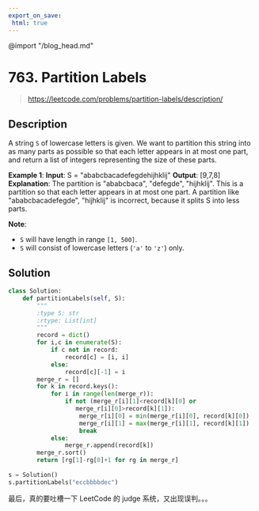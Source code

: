 ```yaml
---
export_on_save:
 html: true
---
```


@import "/blog_head.md"

# 763. Partition Labels

> <https://leetcode.com/problems/partition-labels/description/>

## Description

A string `S` of lowercase letters is given. We want to partition this string into as many parts as possible so that each letter appears in at most one part, and return a list of integers representing the size of these parts.

**Example 1**:
**Input**: S = "ababcbacadefegdehijhklij"
**Output**: [9,7,8]
**Explanation**:
The partition is "ababcbaca", "defegde", "hijhklij".
This is a partition so that each letter appears in at most one part.
A partition like "ababcbacadefegde", "hijhklij" is incorrect, because it splits S into less parts.

**Note**:

- `S` will have length in range `[1, 500]`.
- `S` will consist of lowercase letters (`'a'` to `'z'`) only.

## Solution

```python
class Solution:
    def partitionLabels(self, S):
        """
        :type S: str
        :rtype: List[int]
        """
        record = dict()
        for i,c in enumerate(S):
            if c not in record:
                record[c] = [i, i]
            else:
                record[c][-1] = i
        merge_r = []
        for k in record.keys():
            for i in range(len(merge_r)):
                if not (merge_r[i][1]<record[k][0] or
                   merge_r[i][0]>record[k][1]):
                    merge_r[i][0] = min(merge_r[i][0], record[k][0])
                    merge_r[i][1] = max(merge_r[i][1], record[k][1])
                    break
            else:
                merge_r.append(record[k])
        merge_r.sort()
        return [rg[1]-rg[0]+1 for rg in merge_r]
    
s = Solution()
s.partitionLabels("eccbbbbdec")
```

最后，真的要吐槽一下 LeetCode 的 judge 系统，又出现误判。。。


